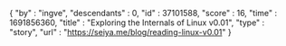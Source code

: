 {
  "by" : "ingve",
  "descendants" : 0,
  "id" : 37101588,
  "score" : 16,
  "time" : 1691856360,
  "title" : "Exploring the Internals of Linux v0.01",
  "type" : "story",
  "url" : "https://seiya.me/blog/reading-linux-v0.01"
}
